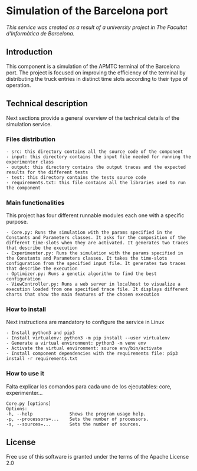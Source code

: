 # Simulation of the Barcelona port

_This service was created as a result of a university project in The Facultat d'Informàtica de Barcelona._

## Introduction

This component is a simulation of the APMTC terminal of the Barcelona port. The project is focused on improving the efficiency of the terminal by distributing the truck entries in distinct time slots according to their type of operation. 

## Technical description

Next sections provide a general overview of the technical details of the simulation service.

### Files distribution

    - src: this directory contains all the source code of the component
    - input: this directory contains the input file needed for running the experimenter class
    - output: this directory contains the output traces and the expected results for the different tests
    - test: this directory contains the tests source code
    - requirements.txt: this file contains all the libraries used to run the component

### Main functionalities

This project has four different runnable modules each one with a specific purpose.

    - Core.py: Runs the simulation with the params specified in the Constants and Parameters classes. It asks for the composition of the different time-slots when they are activated. It generates two traces that describe the execution
    - Experimenter.py: Runs the simulation with the params specified in the Constants and Parameters classes. It takes the time-slots configuration from the specified input file. It generates two traces that describe the execution
    - Optimizer.py: Runs a genetic algorithm to find the best configuration
    - ViewController.py: Runs a web server in localhost to visualize a execution loaded from one specified trace file. It displays different charts that show the main features of the chosen execution

### How to install

Next instructions are mandatory to configure the service in Linux

    - Install python3 and pip3
    - Install virtualenv: python3 -m pip install --user virtualenv
    - Generate a virtual environment: python3 -m venv env
    - Activate the virtual environment: source env/bin/activate
    - Install component dependencies with the requirements file: pip3 install -r requirements.txt

### How to use it

Falta explicar los comandos para cada uno de los ejecutables: core, experimenter...

    Core.py [options]
    Options:
    -h, --help              Shows the program usage help.
    -p, --processors=...    Sets the number of processors.
    -s, --sources=...       Sets the number of sources.
    
## License

Free use of this software is granted under the terms of the Apache License 2.0
